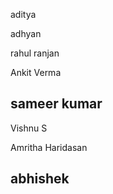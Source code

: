 
aditya

adhyan

rahul ranjan

Ankit Verma

## sameer kumar

Vishnu S

Amritha Haridasan

## abhishek

